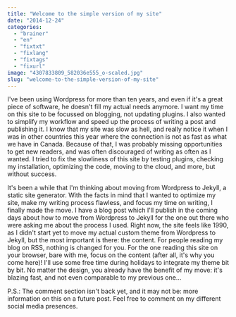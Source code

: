 ```yaml
---
title: "Welcome to the simple version of my site"
date: "2014-12-24"
categories: 
  - "brainer"
  - "en"
  - "fixtxt"
  - "fixlang"
  - "fixtags"
  - "fixurl"
image: "4307833809_582036e555_o-scaled.jpg"
slug: "welcome-to-the-simple-version-of-my-site"
---
```


I've been using Wordpress for more than ten years, and even if it's a great piece of software, he doesn't fill my actual needs anymore. I want my time on this site to be focussed on blogging, not updating plugins. I also wanted to simplify my workflow and speed up the process of writing a post and publishing it. I know that my site was slow as hell, and really notice it when I was in other countries this year where the connection is not as fast as what we have in Canada. Because of that, I was probably missing opportunities to get new readers, and was often discouraged of writing as often as I wanted. I tried to fix the slowliness of this site by testing plugins, checking my installation, optimizing the code, moving to the cloud, and more, but without success.

It's been a while that I'm thinking about moving from Wordpress to Jekyll, a static site generator. With the facts in mind that I wanted to optimize my site, make my writing process flawless, and focus my time on writing, I finally made the move. I have a blog post which I'll publish in the coming days about how to move from Wordpress to Jekyll for the one out there who were asking me about the process I used. Right now, the site feels like 1990, as I didn't start yet to move my actual custom theme from Wordpress to Jekyll, but the most important is there: the content. For people reading my blog on RSS, nothing is changed for you. For the one reading this site on your browser, bare with me, focus on the content (after all, it's why you come here)! I'll use some free time during holidays to integrate my theme bit by bit. No matter the design, you already have the benefit of my move: it's blazing fast, and not even comparable to my previous one...

P.S.: The comment section isn't back yet, and it may not be: more information on this on a future post. Feel free to comment on my different social media presences.
